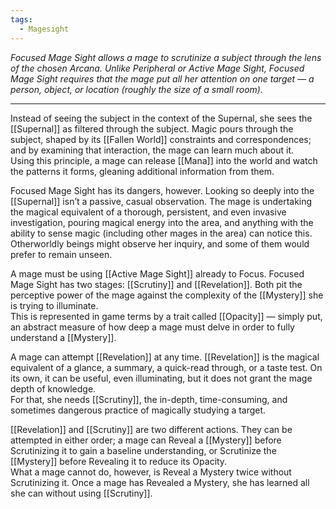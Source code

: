```yaml
---
tags:
  - Magesight
---
```


_Focused Mage Sight allows a mage to scrutinize a subject through the lens of the chosen Arcana. Unlike Peripheral or Active Mage Sight, Focused Mage Sight requires that the mage put all her attention on one target — a person, object, or location (roughly the size of a small room)._

---

Instead of seeing the subject in the context of the Supernal, she sees the [[Supernal]] as filtered through the subject. Magic pours through the subject, shaped by its [[Fallen World]] constraints and correspondences; and by examining that interaction, the mage can learn much about it. \
Using this principle, a mage can release [[Mana]] into the world and watch the patterns it forms, gleaning additional information from them.

Focused Mage Sight has its dangers, however. Looking so deeply into the [[Supernal]] isn’t a passive, casual observation. The mage is undertaking the magical equivalent of a thorough, persistent, and even invasive investigation, pouring magical energy into the area, and anything with the ability to sense magic (including other mages in the area) can notice this. \
Otherworldly beings might observe her inquiry, and some of them would prefer to remain unseen.

A mage must be using [[Active Mage Sight]] already to Focus. Focused Mage Sight has two stages: [[Scrutiny]] and [[Revelation]]. Both pit the perceptive power of the mage against the complexity of the [[Mystery]] she is trying to illuminate. \
This is represented in game terms by a trait called [[Opacity]] — simply put, an abstract measure of how deep a mage must delve in order to fully understand a [[Mystery]]. 

A mage can attempt [[Revelation]] at any time. [[Revelation]] is the magical equivalent of a glance, a summary, a quick-read through, or a taste test. On its own, it can be useful, even illuminating, but it does not grant the mage depth of knowledge. \
For that, she needs [[Scrutiny]], the in-depth, time-consuming, and sometimes dangerous practice of magically studying a target.

[[Revelation]] and [[Scrutiny]] are two different actions. They can be attempted in either order; a mage can Reveal a [[Mystery]] before Scrutinizing it to gain a baseline understanding, or Scrutinize the [[Mystery]] before Revealing it to reduce its Opacity. \
What a mage cannot do, however, is Reveal a Mystery twice without Scrutinizing it. Once a mage has Revealed a Mystery, she has learned all she can without using [[Scrutiny]].

